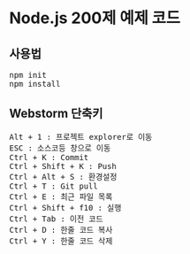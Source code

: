 # Node.js 200제 예제 코드

## 사용법
<pre>
npm init
npm install
</pre>


## Webstorm 단축키
<pre>
Alt + 1 : 프로젝트 explorer로 이동
ESC : 소스코등 창으로 이동 
Ctrl + K : Commit
Ctrl + Shift + K : Push
Ctrl + Alt + S : 환경설정
Ctrl + T : Git pull
Ctrl + E : 최근 파일 목록 
Ctrl + Shift + f10 : 실행
Ctrl + Tab : 이전 코드 
Ctrl + D : 한줄 코드 복사 
Ctrl + Y : 한줄 코드 삭제 

</pre>

